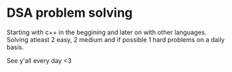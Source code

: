 # DSA problem solving

Starting with c++ in the beggining and later on with other languages.
Solving atleast 2 easy, 2 medium and if possible 1 hard problems on a daily basis.

See y'all every day <3
